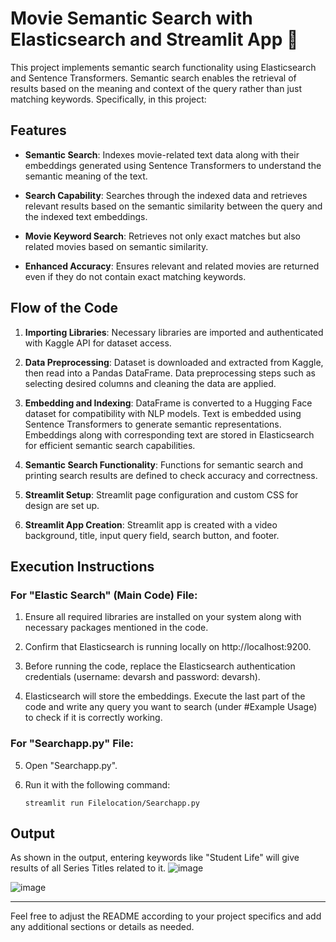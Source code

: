 
# Movie Semantic Search with Elasticsearch and Streamlit App 🔎

This project implements semantic search functionality using Elasticsearch and Sentence Transformers. Semantic search enables the retrieval of results based on the meaning and context of the query rather than just matching keywords. Specifically, in this project:

## Features

- **Semantic Search**: Indexes movie-related text data along with their embeddings generated using Sentence Transformers to understand the semantic meaning of the text.
  
- **Search Capability**: Searches through the indexed data and retrieves relevant results based on the semantic similarity between the query and the indexed text embeddings.
  
- **Movie Keyword Search**: Retrieves not only exact matches but also related movies based on semantic similarity.
  
- **Enhanced Accuracy**: Ensures relevant and related movies are returned even if they do not contain exact matching keywords.

## Flow of the Code

1. **Importing Libraries**: Necessary libraries are imported and authenticated with Kaggle API for dataset access.
  
2. **Data Preprocessing**: Dataset is downloaded and extracted from Kaggle, then read into a Pandas DataFrame. Data preprocessing steps such as selecting desired columns and cleaning the data are applied.
  
3. **Embedding and Indexing**: DataFrame is converted to a Hugging Face dataset for compatibility with NLP models. Text is embedded using Sentence Transformers to generate semantic representations. Embeddings along with corresponding text are stored in Elasticsearch for efficient semantic search capabilities.
  
4. **Semantic Search Functionality**: Functions for semantic search and printing search results are defined to check accuracy and correctness.
  
5. **Streamlit Setup**: Streamlit page configuration and custom CSS for design are set up.
  
6. **Streamlit App Creation**: Streamlit app is created with a video background, title, input query field, search button, and footer.

## Execution Instructions

### For "Elastic Search" (Main Code) File:

1. Ensure all required libraries are installed on your system along with necessary packages mentioned in the code.
  
2. Confirm that Elasticsearch is running locally on http://localhost:9200.
  
3. Before running the code, replace the Elasticsearch authentication credentials (username: devarsh and password: devarsh).
  
4. Elasticsearch will store the embeddings. Execute the last part of the code and write any query you want to search (under #Example Usage) to check if it is correctly working.

### For "Searchapp.py" File:

5. Open "Searchapp.py".
  
6. Run it with the following command:
   ```
   streamlit run Filelocation/Searchapp.py
   ```

## Output

As shown in the output, entering keywords like "Student Life" will give results of all Series Titles related to it.
![image](https://github.com/devarshvora/Semantic-Search/assets/60837459/48f91800-529f-4e7e-8812-5ed629064be9)



![image](https://github.com/devarshvora/Semantic-Search/assets/60837459/de449164-ff18-4645-9767-46a8bf97ce94)

---

Feel free to adjust the README according to your project specifics and add any additional sections or details as needed.
